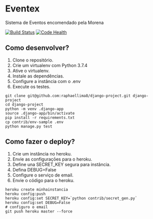 # Eventex

Sistema de Eventos encomendado pela Morena

[![Build Status](https://travis-ci.org/RamiroAlvaro/wttd-eventex.svg?branch=master)](https://travis-ci.org/RamiroAlvaro/wttd-eventex)
[![Code Health](https://landscape.io/github/RamiroAlvaro/wttd-eventex/master/landscape.svg?style=flat)](https://landscape.io/github/RamiroAlvaro/wttd-eventex/master)

## Como desenvolver?

1. Clone o repositório.
2. Crie um virtualenv com Python 3.7.4
3. Ative o virtualenv.
4. Instale as dependências.
5. Configure a instância com o .env
6. Execute os testes.

```console
git clone git@github.com:raphaellima8/django-project.git django-project
cd django-project
python -m venv .django-app
source .django-app/bin/activate
pip install -r requirements.txt
cp contrib/env-sample .env
python manage.py test
```


## Como fazer o deploy?

1. Crie um instância no heroku.
2. Envie as configuraçōes para o heroku.
3. Define una SECRET_KEY segura para instância.
4. Defina DEBUG=False
5. Configure o serviço de email.
6. Envie o código para o heroku.

```console
heroku create minhainstancia
heroku config:push
heroku config:set SECRET_KEY=`python contrib/secret_gen.py`
heroku config:set DEBUG=False
# configuro o email
git push heroku master --force
```